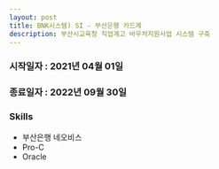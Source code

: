 ```yaml
---
layout: post
title: BNK시스템) SI - 부산은행 카드계
description: 부산시교육청 직업계고 바우처지원사업 시스템 구축
---
```

<p></p>

### 시작일자 : 2021년 04월 01일
### 종료일자 : 2022년 09월 30일

<p></p>

### Skills
- 부산은행 네오비스
- Pro-C
- Oracle